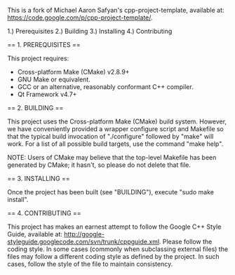 This is a fork of Michael Aaron Safyan's cpp-project-template, available at: https://code.google.com/p/cpp-project-template/.

 1.) Prerequisites
 2.) Building
 3.) Installing
 4.) Contributing

== 1. PREREQUISITES ==

 This project requires:
  * Cross-platform Make (CMake) v2.8.9+
  * GNU Make or equivalent.
  * GCC or an alternative, reasonably conformant C++ compiler.
  * Qt Framework v4.7+

== 2. BUILDING ==

 This project uses the Cross-platform Make (CMake) build system. However, we
 have conveniently provided a wrapper configure script and Makefile so that
 the typical build invocation of "./configure" followed by "make" will work.
 For a list of all possible build targets, use the command "make help".

 NOTE: Users of CMake may believe that the top-level Makefile has been
 generated by CMake; it hasn't, so please do not delete that file.

== 3. INSTALLING ==

 Once the project has been built (see "BUILDING"), execute "sudo make install".

== 4. CONTRIBUTING ==

 This project has makes an earnest attempt to follow the Google C++ Style Guide, available at: http://google-styleguide.googlecode.com/svn/trunk/cppguide.xml. Please follow the coding style. In some cases (commonly when subclassing external files) the files may follow a different coding style as defined by the project. In such cases, follow the style of the file to maintain consistency.
